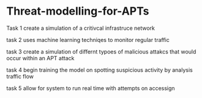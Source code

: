 # Threat-modelling-for-APTs
Task 1 
create a simulation of a critivcal infrastruce network 

task 2 
uses machine learning techniqes to monitor regular traffic 

task 3 
create a simulation of differnt typoes of malicious attakcs that would occur within an APT attack 

task 4 
begin training the model on spotting suspicious activity by analysis traffic flow 

task 5 
allow for system to run real time with attempts on accessign 
